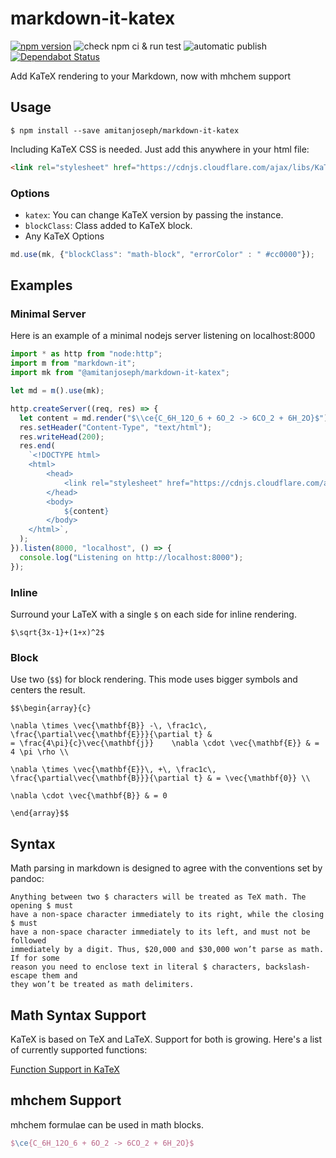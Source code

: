 # markdown-it-katex
[![npm version](https://badge.fury.io/js/%40traptitech%2Fmarkdown-it-katex.svg)](https://badge.fury.io/js/%40traptitech%2Fmarkdown-it-katex)
![check npm ci & run test](https://github.com/traPtitech/markdown-it-katex/workflows/check%20npm%20ci%20&%20run%20test/badge.svg)
![automatic publish](https://github.com/traPtitech/markdown-it-katex/workflows/automatic%20publish/badge.svg)
[![Dependabot Status](https://api.dependabot.com/badges/status?host=github&repo=traPtitech/markdown-it-katex)](https://dependabot.com)

Add KaTeX rendering to your Markdown, now with mhchem support

## Usage
```shell
$ npm install --save amitanjoseph/markdown-it-katex
```

Including KaTeX CSS is needed. Just add this anywhere in your html file:
```html
<link rel="stylesheet" href="https://cdnjs.cloudflare.com/ajax/libs/KaTeX/0.11.1/katex.min.css">
```

### Options
- `katex`: You can change KaTeX version by passing the instance.
- `blockClass`: Class added to KaTeX block.
- Any KaTeX Options

```js
md.use(mk, {"blockClass": "math-block", "errorColor" : " #cc0000"});
```

## Examples

### Minimal Server
Here is an example of a minimal nodejs server listening on localhost:8000
```js
import * as http from "node:http";
import m from "markdown-it";
import mk from "@amitanjoseph/markdown-it-katex";

let md = m().use(mk);

http.createServer((req, res) => {
  let content = md.render("$\\ce{C_6H_12O_6 + 6O_2 -> 6CO_2 + 6H_2O}$");
  res.setHeader("Content-Type", "text/html");
  res.writeHead(200);
  res.end(
    `<!DOCTYPE html>
    <html>
        <head>
            <link rel="stylesheet" href="https://cdnjs.cloudflare.com/ajax/libs/KaTeX/0.11.1/katex.min.css">
        </head>
        <body>
            ${content}
        </body>
    </html>`,
  );
}).listen(8000, "localhost", () => {
  console.log("Listening on http://localhost:8000");
});

```

### Inline
Surround your LaTeX with a single `$` on each side for inline rendering.
```
$\sqrt{3x-1}+(1+x)^2$
```

### Block
Use two (`$$`) for block rendering. This mode uses bigger symbols and centers
the result.

```
$$\begin{array}{c}

\nabla \times \vec{\mathbf{B}} -\, \frac1c\, \frac{\partial\vec{\mathbf{E}}}{\partial t} &
= \frac{4\pi}{c}\vec{\mathbf{j}}    \nabla \cdot \vec{\mathbf{E}} & = 4 \pi \rho \\

\nabla \times \vec{\mathbf{E}}\, +\, \frac1c\, \frac{\partial\vec{\mathbf{B}}}{\partial t} & = \vec{\mathbf{0}} \\

\nabla \cdot \vec{\mathbf{B}} & = 0

\end{array}$$
```

## Syntax

Math parsing in markdown is designed to agree with the conventions set by pandoc:

    Anything between two $ characters will be treated as TeX math. The opening $ must
    have a non-space character immediately to its right, while the closing $ must
    have a non-space character immediately to its left, and must not be followed
    immediately by a digit. Thus, $20,000 and $30,000 won’t parse as math. If for some
    reason you need to enclose text in literal $ characters, backslash-escape them and
    they won’t be treated as math delimiters.

## Math Syntax Support

KaTeX is based on TeX and LaTeX. Support for both is growing. Here's a list of
currently supported functions:

[Function Support in KaTeX](https://katex.org/docs/supported.html)

## mhchem Support

mhchem formulae can be used in math blocks.

```latex
$\ce{C_6H_12O_6 + 6O_2 -> 6CO_2 + 6H_2O}$
```
